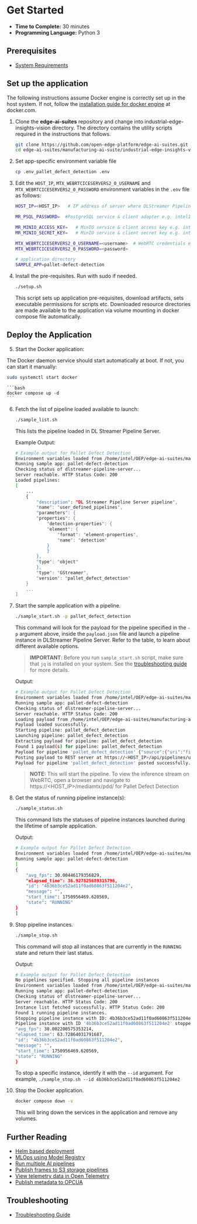 # Get Started

-   **Time to Complete:** 30 minutes
-   **Programming Language:**  Python 3

## Prerequisites

- [System Requirements](system-requirements.md)

## Set up the application

The following instructions assume Docker engine is correctly set up in the host system.
If not, follow the [installation guide for docker engine](https://docs.docker.com/engine/install/ubuntu/) at docker.com.

1. Clone the **edge-ai-suites** repository and change into industrial-edge-insights-vision directory. The directory contains the utility scripts required in the instructions that follows.

    ```bash
    git clone https://github.com/open-edge-platform/edge-ai-suites.git
    cd edge-ai-suites/manufacturing-ai-suite/industrial-edge-insights-vision/
    ```

2.  Set app-specific environment variable file
    ```bash
    cp .env_pallet_defect_detection .env
    ```

3.  Edit the `HOST_IP`, `MTX_WEBRTCICESERVERS2_0_USERNAME` and `MTX_WEBRTCICESERVERS2_0_PASSWORD` environment variables in the `.env` file as follows:

    ```bash
    HOST_IP=<HOST_IP>   # IP address of server where DLStreamer Pipeline Server is running.

    MR_PSQL_PASSWORD=  #PostgreSQL service & client adapter e.g. intel1234

    MR_MINIO_ACCESS_KEY=   # MinIO service & client access key e.g. intel1234
    MR_MINIO_SECRET_KEY=   # MinIO service & client secret key e.g. intel1234

    MTX_WEBRTCICESERVERS2_0_USERNAME=<username>  # WebRTC credentials e.g. intel1234
    MTX_WEBRTCICESERVERS2_0_PASSWORD=<password>

    # application directory
    SAMPLE_APP=pallet-defect-detection
    ```

4.  Install the pre-requisites. Run with sudo if needed.

    ```bash
    ./setup.sh
    ```

    This script sets up application pre-requisites, download artifacts, sets executable permissions for scripts etc. Downloaded resource directories are made available to the application via volume mounting in docker compose file automatically.

## Deploy the Application

5.  Start the Docker application:

   The Docker daemon service should start automatically at boot. If not, you can start it manually:
   ```bash
   sudo systemctl start docker
   ```

    ```bash
    docker compose up -d
    ```

6.  Fetch the list of pipeline loaded available to launch:

    ```bash
    ./sample_list.sh
    ```

    This lists the pipeline loaded in DL Streamer Pipeline Server.

    Example Output:

    ```bash
    # Example output for Pallet Defect Detection
    Environment variables loaded from /home/intel/OEP/edge-ai-suites/manufacturing-ai-suite/industrial-edge-insights-vision/.env
    Running sample app: pallet-defect-detection
    Checking status of dlstreamer-pipeline-server...
    Server reachable. HTTP Status Code: 200
    Loaded pipelines:
    [
        ...
        {
            "description": "DL Streamer Pipeline Server pipeline",
            "name": "user_defined_pipelines",
            "parameters": {
            "properties": {
                "detection-properties": {
                "element": {
                    "format": "element-properties",
                    "name": "detection"
                }
                }
            },
            "type": "object"
            },
            "type": "GStreamer",
            "version": "pallet_defect_detection"
        }
        ...
    ]
    ```

7.  Start the sample application with a pipeline.

    ```bash
    ./sample_start.sh -p pallet_defect_detection
    ```

    This command will look for the payload for the pipeline specified in the `-p` argument above, inside the `payload.json` file and launch a pipeline instance in DLStreamer Pipeline Server. Refer to the table, to learn about different available options.

    > **IMPORTANT**: Before you run `sample_start.sh` script, make sure that
    > `jq` is installed on your system. See the
    > [troubleshooting guide](./troubleshooting-guide.md#unable-to-parse-json-payload-due-to-missing-jq-package)
    > for more details.

    Output:

    ```bash
    # Example output for Pallet Defect Detection
    Environment variables loaded from /home/intel/OEP/edge-ai-suites/manufacturing-ai-suite/industrial-edge-insights-vision/.env
    Running sample app: pallet-defect-detection
    Checking status of dlstreamer-pipeline-server...
    Server reachable. HTTP Status Code: 200
    Loading payload from /home/intel/OEP/edge-ai-suites/manufacturing-ai-suite/industrial-edge-insights-vision/apps/pallet-defect-detection/payload.json
    Payload loaded successfully.
    Starting pipeline: pallet_defect_detection
    Launching pipeline: pallet_defect_detection
    Extracting payload for pipeline: pallet_defect_detection
    Found 1 payload(s) for pipeline: pallet_defect_detection
    Payload for pipeline 'pallet_defect_detection' {"source":{"uri":"file:///home/pipeline-server/resources/videos/warehouse.avi","type":"uri"},"destination":{"frame":{"type":"webrtc","peer-id":"pdd"}},"parameters":{"detection-properties":{"model":"/home/pipeline-server/resources/models/pallet-defect-detection/model.xml","device":"CPU"}}}
    Posting payload to REST server at https://<HOST_IP>/api/pipelines/user_defined_pipelines/pallet_defect_detection
    Payload for pipeline 'pallet_defect_detection' posted successfully. Response: "4b36b3ce52ad11f0ad60863f511204e2"
    ```

    > **NOTE:** This will start the pipeline. To view the inference stream on WebRTC, open a browser and navigate to https://<HOST_IP>/mediamtx/pdd/ for Pallet Defect Detection

8.  Get the status of running pipeline instance(s):

    ```bash
    ./sample_status.sh
    ```

    This command lists the statuses of pipeline instances launched during the lifetime of sample application.

    Output:

    ```bash
    # Example output for Pallet Defect Detection
    Environment variables loaded from /home/intel/OEP/edge-ai-suites/manufacturing-ai-suite/industrial-edge-insights-vision/.env
    Running sample app: pallet-defect-detection
    [
    {
        "avg_fps": 30.00446179356829,
        "elapsed_time": 36.927825689315796,
        "id": "4b36b3ce52ad11f0ad60863f511204e2",
        "message": "",
        "start_time": 1750956469.620569,
        "state": "RUNNING"
    }
    ]
    ```

9.  Stop pipeline instances.

    ```bash
    ./sample_stop.sh
    ```

    This command will stop all instances that are currently in the `RUNNING` state and return their last status.

    Output:

    ```bash
    # Example output for Pallet Defect Detection
    No pipelines specified. Stopping all pipeline instances
    Environment variables loaded from /home/intel/OEP/edge-ai-suites/manufacturing-ai-suite/industrial-edge-insights-vision/.env
    Running sample app: pallet-defect-detection
    Checking status of dlstreamer-pipeline-server...
    Server reachable. HTTP Status Code: 200
    Instance list fetched successfully. HTTP Status Code: 200
    Found 1 running pipeline instances.
    Stopping pipeline instance with ID: 4b36b3ce52ad11f0ad60863f511204e2
    Pipeline instance with ID '4b36b3ce52ad11f0ad60863f511204e2' stopped successfully. Response: {
    "avg_fps": 30.002200575353214,
    "elapsed_time": 63.72864031791687,
    "id": "4b36b3ce52ad11f0ad60863f511204e2",
    "message": "",
    "start_time": 1750956469.620569,
    "state": "RUNNING"
    }
    ```

    To stop a specific instance, identify it with the `--id` argument.
    For example, `./sample_stop.sh --id 4b36b3ce52ad11f0ad60863f511204e2`

10. Stop the Docker application.

    ```bash
    docker compose down -v
    ```

    This will bring down the services in the application and remove any volumes.


## Further Reading

- [Helm based deployment](how-to-deploy-using-helm-charts.md)
- [MLOps using Model Registry](how-to-enable-mlops.md)
- [Run multiple AI pipelines](how-to-run-multiple-ai-pipelines.md)
- [Publish frames to S3 storage pipelines](how-to-run-store-frames-in-s3.md)
- [View telemetry data in Open Telemetry](how-to-view-telemetry-data.md)
- [Publish metadata to OPCUA](how-to-use-opcua-publisher.md)

## Troubleshooting

- [Troubleshooting Guide](troubleshooting-guide.md)
